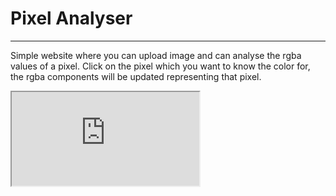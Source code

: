 # Pixel Analyser
---

Simple website where you can upload image and can analyse the rgba values of a pixel. Click on the pixel which you want to know the color for, the rgba components will be updated representing that pixel. <br>

<iframe src="https://pixel-analyser.vercel.app/" title="Pixel Analyser" ></iframe>
